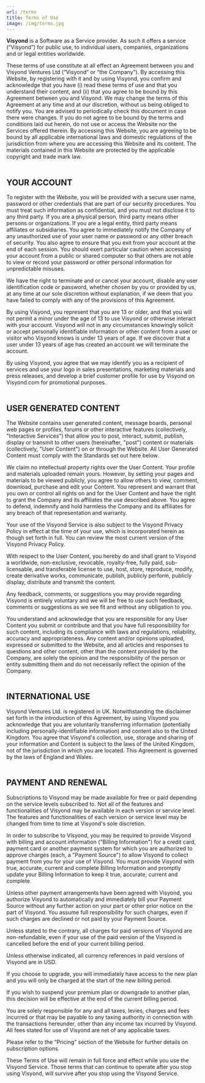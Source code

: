 ```yaml
---
url: /terms
title: Terms of Use
image: /img/terms.jpg
---
```

**Visyond** is a Software as a Service provider. As such it offers a service (“Visyond”) for public use, to individual users, companies, organizations and or legal entities worldwide.

These terms of use constitute at all effect an Agreement between you and Visyond Ventures Ltd (“Visyond” or “the Company”). By accessing this Website, by registering with it and by using Visyond, you confirm and acknowledge that you have (i) read these terms of use and that you understand their content, and (ii) that you agree to be bound by this Agreement between you and Visyond. We may change the terms of this Agreement at any time and at our discretion, without us being obliged to notify you. You are advised to periodically check this document in case there were changes. If you do not agree to be bound by the terms and conditions laid out herein, do not use or access the Website nor the Services offered therein. By accessing this Website, you are agreeing to be bound by all applicable international laws and domestic regulations of the jurisdiction from where you are accessing this Website and its content. The materials contained in this Website are protected by the applicable copyright and trade mark law.
<br></br>

## YOUR ACCOUNT

To register with the Website, you will be provided with a secure user name, password or other credentials that are part of our security procedures. You must treat such information as confidential, and you must not disclose it to any third party. If you are a physical person, third party means other persons or organizations. If you are a legal entity, third party means affiliates or subsidiaries. You agree to immediately notify the Company of any unauthorized use of your user name or password or any other breach of security. You also agree to ensure that you exit from your account at the end of each session. You should exert particular caution when accessing your account from a public or shared computer so that others are not able to view or record your password or other personal information for unpredictable misuses.

We have the right to terminate and or cancel your account, disable any user identification code or password, whether chosen by you or provided by us, at any time at our sole discretion without explanation, if we deem that you have failed to comply with any of the provisions of this Agreement.

By using Visyond, you represent that you are 13 or older, and that you will not permit a minor under the age of 13 to use Visyond or otherwise interact with your account. Visyond will not in any circumstances knowingly solicit or accept personally identifiable information or other content from a user or visitor who Visyond knows is under 13 years of age. If we discover that a user under 13 years of age has created an account we will terminate the account.

By using Visyond, you agree that we may identify you as a recipient of services and use your logo in sales presentations, marketing materials and press releases, and develop a brief customer profile for use by Visyond on Visyond.com for promotional purposes.
<br></br>

## USER GENERATED CONTENT

The Website contains user generated content, message boards, personal web pages or profiles, forums or other interactive features (collectively, "Interactive Services") that allow you to post, interact, submit, publish, display or transmit to other users (hereinafter, "post") content or materials (collectively, "User Content") on or through the Website. All User Generated Content must comply with the Standards set out here below.

We claim no intellectual property rights over the User Content. Your profile and materials uploaded remain yours. However, by setting your pages and materials to be viewed publicly, you agree to allow others to view, comment, download, purchase and edit your Content. You represent and warrant that you own or control all rights on and for the User Content and have the right to grant the Company and its affiliates the use described above. You agree to defend, indemnify and hold harmless the Company and its affiliates for any breach of that representation and warranty.

Your use of the Visyond Service is also subject to the Visyond Privacy Policy in effect at the time of your use, which is incorporated herein as though set forth in full. You can review the most current version of the Visyond Privacy Policy.

With respect to the User Content, you hereby do and shall grant to Visyond a worldwide, non-exclusive, revocable, royalty-free, fully paid, sub-licensable, and transferable license to use, host, store, reproduce, modify, create derivative works, communicate, publish, publicly perform, publicly display, distribute and transmit the content.

Any feedback, comments, or suggestions you may provide regarding Visyond is entirely voluntary and we will be free to use such feedback, comments or suggestions as we see fit and without any obligation to you.

You understand and acknowledge that you are responsible for any User Content you submit or contribute and that you have full responsibility for such content, including its compliance with laws and regulations, reliability, accuracy and appropriateness. Any content and/or opinions uploaded, expressed or submitted to the Website, and all articles and responses to questions and other content, other than the content provided by the Company, are solely the opinion and the responsibility of the person or entity submitting them and do not necessarily reflect the opinion of the Company.
<br></br>

## INTERNATIONAL USE

Visyond Ventures Ltd. is registered in UK. Notwithstanding the disclaimer set forth in the introduction of this Agreement, by using Visyond you acknowledge that you are voluntarily transferring information (potentially including personally-identifiable information) and content also to the United Kingdom. You agree that Visyond's collection, use, storage and sharing of your information and Content is subject to the laws of the United Kingdom, not of the jurisdiction in which you are located. This Agreement is governed by the laws of England and Wales.
<br></br>

## PAYMENT AND RENEWAL

Subscriptions to Visyond may be made available for free or paid depending on the service levels subscribed to. Not all of the features and functionalities of Visyond may be available in each version or service level. The features and functionalities of each version or service level may be changed from time to time at Visyond's sole discretion.

In order to subscribe to Visyond, you may be required to provide Visyond with billing and account information ("Billing Information") for a credit card, payment card or another payment system for which you are authorized to approve charges (each, a "Payment Source") to allow Visyond to collect payment from you for your use of Visyond. You must provide Visyond with true, accurate, current and complete Billing Information and promptly update your Billing Information to keep it true, accurate, current and complete.

Unless other payment arrangements have been agreed with Visyond, you authorize Visyond to automatically and immediately bill your Payment Source without any further action on your part or other prior notice on the part of Visyond. You assume full responsibility for such charges, even if such charges are declined or not paid by your Payment Source.

Unless stated to the contrary, all charges for paid versions of Visyond are non-refundable, even if your use of the paid version of the Visyond is cancelled before the end of your current billing period.

Unless otherwise indicated, all currency references in paid versions of Visyond are in USD.

If you choose to upgrade, you will immediately have access to the new plan and you will only be charged at the start of the new billing period.

If you wish to suspend your premium plan or downgrade to another plan, this decision will be effective at the end of the current billing period.

You are solely responsible for any and all taxes, levies, charges and fees incurred or that may be payable to any taxing authority in connection with the transactions hereunder, other than any income tax incurred by Visyond. All fees stated for use of Visyond are net of any applicable taxes.

Please refer to the “Pricing” section of the Website for further details on subscription options.

These Terms of Use will remain in full force and effect while you use the Visyond Service. Those terms that can continue to operate after you stop using Visyond, will survive after you stop using the Visyond Service.

